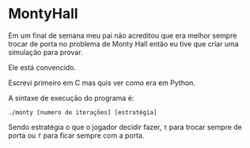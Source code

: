 # MontyHall

Em um final de semana meu pai não acreditou que era melhor sempre trocar de porta no problema de Monty Hall então eu tive que criar uma simulação para provar.

Ele está convencido.

Escrevi primeiro em C mas quis ver como era em Python.

A sintaxe de execução do programa é:

```shell
./monty [numero de iterações] [estratégia]
```

Sendo estratégia o que o jogador decidir fazer, ```t``` para trocar sempre de porta ou ```f``` para ficar sempre com a porta.
